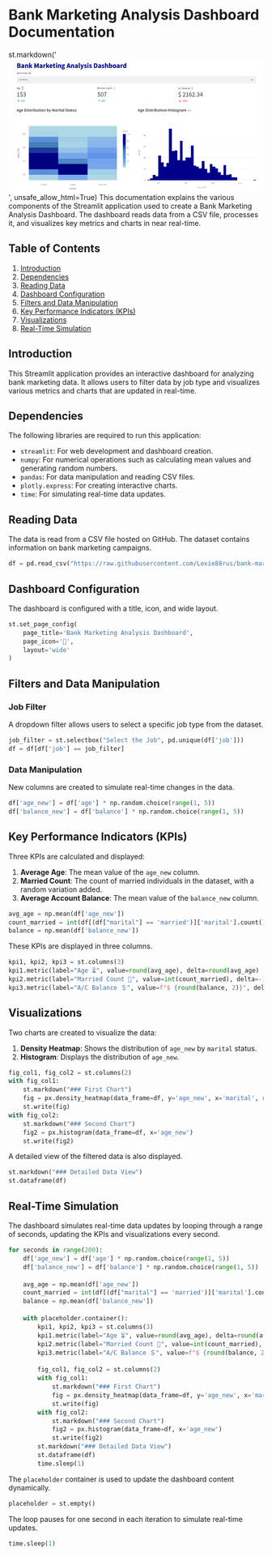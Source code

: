 # Bank Marketing Analysis Dashboard Documentation
st.markdown('<img src="dashboard.png" alt="Dashboard Image">', unsafe_allow_html=True)
This documentation explains the various components of the Streamlit application used to create a Bank Marketing Analysis Dashboard. The dashboard reads data from a CSV file, processes it, and visualizes key metrics and charts in near real-time.

## Table of Contents

1. [Introduction](#introduction)
2. [Dependencies](#dependencies)
3. [Reading Data](#reading-data)
4. [Dashboard Configuration](#dashboard-configuration)
5. [Filters and Data Manipulation](#filters-and-data-manipulation)
6. [Key Performance Indicators (KPIs)](#key-performance-indicators-kpis)
7. [Visualizations](#visualizations)
8. [Real-Time Simulation](#real-time-simulation)

## Introduction

This Streamlit application provides an interactive dashboard for analyzing bank marketing data. It allows users to filter data by job type and visualizes various metrics and charts that are updated in real-time.

## Dependencies

The following libraries are required to run this application:

- `streamlit`: For web development and dashboard creation.
- `numpy`: For numerical operations such as calculating mean values and generating random numbers.
- `pandas`: For data manipulation and reading CSV files.
- `plotly.express`: For creating interactive charts.
- `time`: For simulating real-time data updates.

## Reading Data

The data is read from a CSV file hosted on GitHub. The dataset contains information on bank marketing campaigns.

```python
df = pd.read_csv("https://raw.githubusercontent.com/Lexie88rus/bank-marketing-analysis/master/bank.csv")
```

## Dashboard Configuration

The dashboard is configured with a title, icon, and wide layout.

```python
st.set_page_config(
    page_title='Bank Marketing Analysis Dashboard',
    page_icon='🏦',
    layout='wide'
)
```

## Filters and Data Manipulation

### Job Filter

A dropdown filter allows users to select a specific job type from the dataset.

```python
job_filter = st.selectbox("Select the Job", pd.unique(df['job']))
df = df[df['job'] == job_filter]
```

### Data Manipulation

New columns are created to simulate real-time changes in the data.

```python
df['age_new'] = df['age'] * np.random.choice(range(1, 5))
df['balance_new'] = df['balance'] * np.random.choice(range(1, 5))
```

## Key Performance Indicators (KPIs)

Three KPIs are calculated and displayed:

1. **Average Age**: The mean value of the `age_new` column.
2. **Married Count**: The count of married individuals in the dataset, with a random variation added.
3. **Average Account Balance**: The mean value of the `balance_new` column.

```python
avg_age = np.mean(df['age_new'])
count_married = int(df[(df["marital"] == 'married')]['marital'].count() + np.random.choice(range(1, 30)))
balance = np.mean(df['balance_new'])
```

These KPIs are displayed in three columns.

```python
kpi1, kpi2, kpi3 = st.columns(3)
kpi1.metric(label="Age ⏳", value=round(avg_age), delta=round(avg_age) - 10)
kpi2.metric(label="Married Count 💍", value=int(count_married), delta=-10 + count_married)
kpi3.metric(label="A/C Balance ＄", value=f"$ {round(balance, 2)}", delta=-round(balance / count_married) * 100)
```

## Visualizations

Two charts are created to visualize the data:

1. **Density Heatmap**: Shows the distribution of `age_new` by `marital` status.
2. **Histogram**: Displays the distribution of `age_new`.

```python
fig_col1, fig_col2 = st.columns(2)
with fig_col1:
    st.markdown("### First Chart")
    fig = px.density_heatmap(data_frame=df, y='age_new', x='marital', range_color=(1, 120))
    st.write(fig)
with fig_col2:
    st.markdown("### Second Chart")
    fig2 = px.histogram(data_frame=df, x='age_new')
    st.write(fig2)
```

A detailed view of the filtered data is also displayed.

```python
st.markdown("### Detailed Data View")
st.dataframe(df)
```

## Real-Time Simulation

The dashboard simulates real-time data updates by looping through a range of seconds, updating the KPIs and visualizations every second.

```python
for seconds in range(200):
    df['age_new'] = df['age'] * np.random.choice(range(1, 5))
    df['balance_new'] = df['balance'] * np.random.choice(range(1, 5))

    avg_age = np.mean(df['age_new'])
    count_married = int(df[(df["marital"] == 'married')]['marital'].count() + np.random.choice(range(1, 30)))
    balance = np.mean(df['balance_new'])

    with placeholder.container():
        kpi1, kpi2, kpi3 = st.columns(3)
        kpi1.metric(label="Age ⏳", value=round(avg_age), delta=round(avg_age) - 10)
        kpi2.metric(label="Married Count 💍", value=int(count_married), delta=-10 + count_married)
        kpi3.metric(label="A/C Balance ＄", value=f"$ {round(balance, 2)}", delta=-round(balance / count_married) * 100)

        fig_col1, fig_col2 = st.columns(2)
        with fig_col1:
            st.markdown("### First Chart")
            fig = px.density_heatmap(data_frame=df, y='age_new', x='marital', range_color=(1, 120))
            st.write(fig)
        with fig_col2:
            st.markdown("### Second Chart")
            fig2 = px.histogram(data_frame=df, x='age_new')
            st.write(fig2)
        st.markdown("### Detailed Data View")
        st.dataframe(df)
        time.sleep(1)
```

The `placeholder` container is used to update the dashboard content dynamically.

```python
placeholder = st.empty()
```

The loop pauses for one second in each iteration to simulate real-time updates.

```python
time.sleep(1)
```
